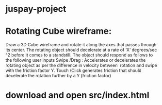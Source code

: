 # juspay-project

# Rotating Cube wireframe: 

  Draw a 3D Cube wireframe and rotate it along ​the​ ax​es​ that passes through its center. The rotating object should decelerate at a rate of ‘X’ degrees/sec​^​2 before it comes to a standstill.
  The object should respond as follows to the following user inputs
   Swipe
  ​/Drag​
  : Accelerates or decelerates the rotating object as per the difference in velocity between
​ rotation and swipe with the friction factor Y.
  Touch
​ /Click​
  generates friction that should decelerate the rotation further by a Y (friction factor)

# download and open src/index.html
